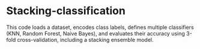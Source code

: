 # Stacking-classification
This code loads a dataset, encodes class labels, defines multiple classifiers (KNN, Random Forest, Naive Bayes), and evaluates their accuracy using 3-fold cross-validation, including a stacking ensemble model.
